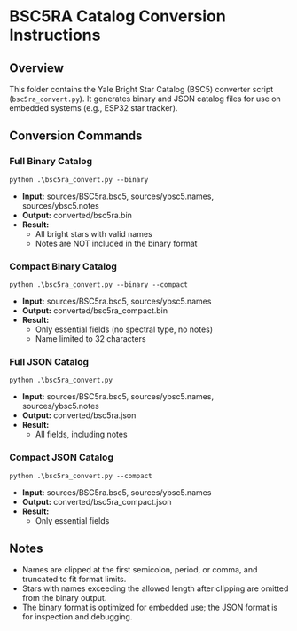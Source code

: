 # BSC5RA Catalog Conversion Instructions

## Overview
This folder contains the Yale Bright Star Catalog (BSC5) converter script (`bsc5ra_convert.py`). It generates binary and JSON catalog files for use on embedded systems (e.g., ESP32 star tracker).

## Conversion Commands

### Full Binary Catalog
```
python .\bsc5ra_convert.py --binary
```
- **Input:** sources/BSC5ra.bsc5, sources/ybsc5.names, sources/ybsc5.notes
- **Output:** converted/bsc5ra.bin
- **Result:**
  - All bright stars with valid names
  - Notes are NOT included in the binary format

### Compact Binary Catalog
```
python .\bsc5ra_convert.py --binary --compact
```
- **Input:** sources/BSC5ra.bsc5, sources/ybsc5.names
- **Output:** converted/bsc5ra_compact.bin
- **Result:**
  - Only essential fields (no spectral type, no notes)
  - Name limited to 32 characters

### Full JSON Catalog
```
python .\bsc5ra_convert.py
```
- **Input:** sources/BSC5ra.bsc5, sources/ybsc5.names, sources/ybsc5.notes
- **Output:** converted/bsc5ra.json
- **Result:**
  - All fields, including notes

### Compact JSON Catalog
```
python .\bsc5ra_convert.py --compact
```
- **Input:** sources/BSC5ra.bsc5, sources/ybsc5.names
- **Output:** converted/bsc5ra_compact.json
- **Result:**
  - Only essential fields

## Notes
- Names are clipped at the first semicolon, period, or comma, and truncated to fit format limits.
- Stars with names exceeding the allowed length after clipping are omitted from the binary output.
- The binary format is optimized for embedded use; the JSON format is for inspection and debugging.
